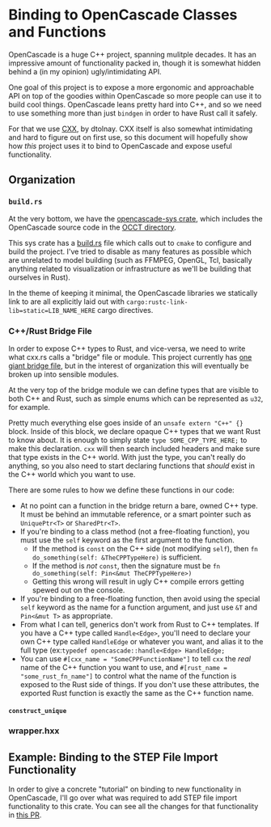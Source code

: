 # Binding to OpenCascade Classes and Functions

OpenCascade is a huge C++ project, spanning mulitple decades. It has an impressive amount of functionality packed in, though it is somewhat hidden behind a (in my opinion) ugly/intimidating API.

One goal of this project is to expose a more ergonomic and approachable API on top of the goodies within OpenCascade so more people can use it to build cool things. OpenCascade leans pretty hard into C++, and so we need to use something more than just `bindgen` in order to have Rust call it safely.

For that we use [CXX](https://cxx.rs/), by dtolnay. CXX itself is also somewhat intimidating and hard to figure out on first use, so this document will hopefully show how _this_ project uses it to bind to OpenCascade and expose useful functionality.

## Organization

### `build.rs`

At the very bottom, we have the [opencascade-sys crate](../crates/opencascade-sys), which includes the OpenCascade source code in the [OCCT directory](../crates/opencascade-sys/OCCT).

This sys crate has a [build.rs](../crates/opencascade-sys/build.rs) file which calls out to `cmake` to configure and build the project. I've tried to disable as many features as possible which are unrelated to model building (such as FFMPEG, OpenGL, Tcl, basically anything related to visualization or infrastructure as we'll be building that ourselves in Rust).

In the theme of keeping it minimal, the OpenCascade libraries we statically link to are all explicitly laid out with `cargo:rustc-link-lib=static=LIB_NAME_HERE` cargo directives.

### C++/Rust Bridge File

In order to expose C++ types to Rust, and vice-versa, we need to write what cxx.rs calls a "bridge" file or module. This project currently has [one giant bridge file](../crates/opencascade-sys/src/lib.rs), but in the interest of organization this will eventually be broken up into sensible modules.

At the very top of the bridge module we can define types that are visible to both C++ and Rust, such as simple enums which can be represented as `u32`, for example.

Pretty much everything else goes inside of an `unsafe extern "C++" {}` block. Inside of this block, we declare opaque C++ types that we want Rust to know about. It is enough to simply state `type SOME_CPP_TYPE_HERE;` to make this declaration. `cxx` will then search included headers and make sure that type exists in the C++ world. With just the type, you can't really do anything, so you also need to start declaring functions that _should_ exist in the C++ world which you want to use.

There are some rules to how we define these functions in our code:

* At no point can a function in the bridge return a bare, owned C++ type. It must be behind an immutable reference, or a smart pointer such as `UniquePtr<T>` or `SharedPtr<T>`.
* If you're binding to a class method (not a free-floating function), you must use the `self` keyword as the first argument to the function.
    * If the method is `const` on the C++ side (not modifying `self`), then `fn do_something(self: &TheCPPTypeHere)` is sufficient.
    * If the method is _not_ `const`, then the signature must be `fn do_something(self: Pin<&mut TheCPPTypeHere>)`
    * Getting this wrong will result in ugly C++ compile errors getting spewed out on the console.
* If you're binding to a free-floating function, then avoid using the special `self` keyword as the name for a function argument, and just use `&T` and `Pin<&mut T>` as appropriate.
* From what I can tell, generics don't work from Rust to C++ templates. If you have a C++ type called `Handle<Edge>`, you'll need to declare your own C++ type called `HandleEdge` or whatever you want, and alias it to the full type (ex:`typedef opencascade::handle<Edge> HandleEdge;`
* You can use `#[cxx_name = "SomeCPPFunctionName"]` to tell `cxx` the _real_ name of the C++ function you want to use, and `#[rust_name = "some_rust_fn_name"]` to control what the name of the function is exposed to the Rust side of things. If you don't use these attributes, the exported Rust function is exactly the same as the C++ function name.

#### `construct_unique`



### wrapper.hxx

## Example: Binding to the STEP File Import Functionality

In order to give a concrete "tutorial" on binding to new functionality in OpenCascade, I'll go over what was required to add STEP file import functionality to this crate. You can see all the changes for that functionality in [this PR](https://github.com/bschwind/opencascade-rs/pull/33).
